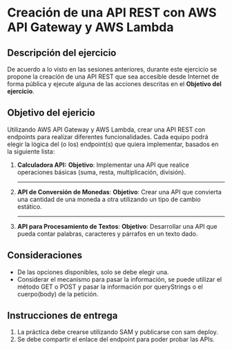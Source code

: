 # Creación de una API REST con AWS API Gateway y AWS Lambda

## Descripción del ejercicio

De acuerdo a lo visto en las sesiones anteriores, durante este ejercicio se propone la creación de una API REST que sea accesible desde Internet de forma pública y ejecute alguna de las acciones descritas en el **Objetivo del ejercicio**.

## Objetivo del ejericio

Utilizando AWS API Gateway y AWS Lambda, crear una API REST con endpoints para realizar diferentes funcionalidades. Cada equipo podrá elegir la lógica del (o los) endpoint(s) que quiera implementar, basados en la siguiente lista:

1. **Calculadora API:**
   **Objetivo**: Implementar una API que realice operaciones básicas (suma, resta, multiplicación, división).

   ***

2. **API de Conversión de Monedas**:
   **Objetivo**: Crear una API que convierta una cantidad de una moneda a otra utilizando un tipo de cambio estático.

   ***

3. **API para Procesamiento de Textos**:
   **Objetivo**: Desarrollar una API que pueda contar palabras, caracteres y párrafos en un texto dado.

## Consideraciones

- De las opciones disponibles, solo se debe elegir una.
- Considerar el mecanismo para pasar la información, se puede utilizar el método GET o POST y pasar la información por queryStrings o el cuerpo(body) de la petición.

## Instrucciones de entrega

1. La práctica debe crearse utilizando SAM y publicarse con sam deploy.
2. Se debe compartir el enlace del endpoint para poder probar las APIs.
